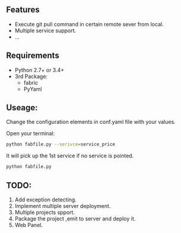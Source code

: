 ## Features

- Execute git pull command in certain remote sever from local.
- Multiple service support.
- ...

## Requirements

- Python 2.7+ or 3.4+
- 3rd Package:
  - fabric
  - PyYaml

## Useage:

Change the configuration elements in conf.yaml file with your values.

Open your terminal:

```bash
python fabfile.py --serivce=service_price
```

It will pick up the 1st service if no service is pointed.

```bash
python fabfile.py
```

## TODO:

 1. Add exception detecting.
 2. Implement multiple server deployment.
 3. Multiple projects spport.
 4. Package the project ,emit to server and deploy it.
 5. Web Panel.

